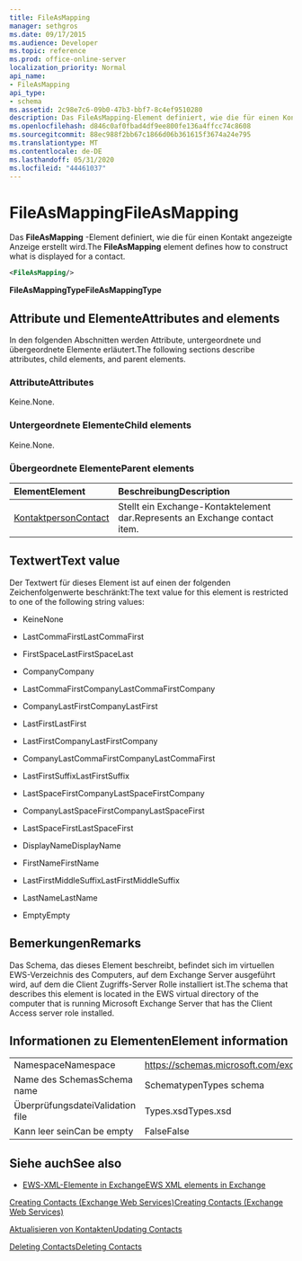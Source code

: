 ```yaml
---
title: FileAsMapping
manager: sethgros
ms.date: 09/17/2015
ms.audience: Developer
ms.topic: reference
ms.prod: office-online-server
localization_priority: Normal
api_name:
- FileAsMapping
api_type:
- schema
ms.assetid: 2c98e7c6-09b0-47b3-bbf7-8c4ef9510280
description: Das FileAsMapping-Element definiert, wie die für einen Kontakt angezeigte Anzeige erstellt wird.
ms.openlocfilehash: d846c0af0fbad4df9ee800fe136a4ffcc74c8608
ms.sourcegitcommit: 88ec988f2bb67c1866d06b361615f3674a24e795
ms.translationtype: MT
ms.contentlocale: de-DE
ms.lasthandoff: 05/31/2020
ms.locfileid: "44461037"
---
```

# <a name="fileasmapping"></a><span data-ttu-id="11ef9-103">FileAsMapping</span><span class="sxs-lookup"><span data-stu-id="11ef9-103">FileAsMapping</span></span>

<span data-ttu-id="11ef9-104">Das **FileAsMapping** -Element definiert, wie die für einen Kontakt angezeigte Anzeige erstellt wird.</span><span class="sxs-lookup"><span data-stu-id="11ef9-104">The **FileAsMapping** element defines how to construct what is displayed for a contact.</span></span> 
  
```xml
<FileAsMapping/>
```

 <span data-ttu-id="11ef9-105">**FileAsMappingType**</span><span class="sxs-lookup"><span data-stu-id="11ef9-105">**FileAsMappingType**</span></span>
## <a name="attributes-and-elements"></a><span data-ttu-id="11ef9-106">Attribute und Elemente</span><span class="sxs-lookup"><span data-stu-id="11ef9-106">Attributes and elements</span></span>

<span data-ttu-id="11ef9-107">In den folgenden Abschnitten werden Attribute, untergeordnete und übergeordnete Elemente erläutert.</span><span class="sxs-lookup"><span data-stu-id="11ef9-107">The following sections describe attributes, child elements, and parent elements.</span></span>
  
### <a name="attributes"></a><span data-ttu-id="11ef9-108">Attribute</span><span class="sxs-lookup"><span data-stu-id="11ef9-108">Attributes</span></span>

<span data-ttu-id="11ef9-109">Keine.</span><span class="sxs-lookup"><span data-stu-id="11ef9-109">None.</span></span>
  
### <a name="child-elements"></a><span data-ttu-id="11ef9-110">Untergeordnete Elemente</span><span class="sxs-lookup"><span data-stu-id="11ef9-110">Child elements</span></span>

<span data-ttu-id="11ef9-111">Keine.</span><span class="sxs-lookup"><span data-stu-id="11ef9-111">None.</span></span>
  
### <a name="parent-elements"></a><span data-ttu-id="11ef9-112">Übergeordnete Elemente</span><span class="sxs-lookup"><span data-stu-id="11ef9-112">Parent elements</span></span>

|<span data-ttu-id="11ef9-113">**Element**</span><span class="sxs-lookup"><span data-stu-id="11ef9-113">**Element**</span></span>|<span data-ttu-id="11ef9-114">**Beschreibung**</span><span class="sxs-lookup"><span data-stu-id="11ef9-114">**Description**</span></span>|
|:-----|:-----|
|[<span data-ttu-id="11ef9-115">Kontaktperson</span><span class="sxs-lookup"><span data-stu-id="11ef9-115">Contact</span></span>](contact.md) <br/> |<span data-ttu-id="11ef9-116">Stellt ein Exchange-Kontaktelement dar.</span><span class="sxs-lookup"><span data-stu-id="11ef9-116">Represents an Exchange contact item.</span></span>  <br/> |
   
## <a name="text-value"></a><span data-ttu-id="11ef9-117">Textwert</span><span class="sxs-lookup"><span data-stu-id="11ef9-117">Text value</span></span>

<span data-ttu-id="11ef9-118">Der Textwert für dieses Element ist auf einen der folgenden Zeichenfolgenwerte beschränkt:</span><span class="sxs-lookup"><span data-stu-id="11ef9-118">The text value for this element is restricted to one of the following string values:</span></span>
  
- <span data-ttu-id="11ef9-119">Keine</span><span class="sxs-lookup"><span data-stu-id="11ef9-119">None</span></span>
    
- <span data-ttu-id="11ef9-120">LastCommaFirst</span><span class="sxs-lookup"><span data-stu-id="11ef9-120">LastCommaFirst</span></span>
    
- <span data-ttu-id="11ef9-121">FirstSpaceLast</span><span class="sxs-lookup"><span data-stu-id="11ef9-121">FirstSpaceLast</span></span>
    
- <span data-ttu-id="11ef9-122">Company</span><span class="sxs-lookup"><span data-stu-id="11ef9-122">Company</span></span>
    
- <span data-ttu-id="11ef9-123">LastCommaFirstCompany</span><span class="sxs-lookup"><span data-stu-id="11ef9-123">LastCommaFirstCompany</span></span>
    
- <span data-ttu-id="11ef9-124">CompanyLastFirst</span><span class="sxs-lookup"><span data-stu-id="11ef9-124">CompanyLastFirst</span></span>
    
- <span data-ttu-id="11ef9-125">LastFirst</span><span class="sxs-lookup"><span data-stu-id="11ef9-125">LastFirst</span></span>
    
- <span data-ttu-id="11ef9-126">LastFirstCompany</span><span class="sxs-lookup"><span data-stu-id="11ef9-126">LastFirstCompany</span></span>
    
- <span data-ttu-id="11ef9-127">CompanyLastCommaFirst</span><span class="sxs-lookup"><span data-stu-id="11ef9-127">CompanyLastCommaFirst</span></span>
    
- <span data-ttu-id="11ef9-128">LastFirstSuffix</span><span class="sxs-lookup"><span data-stu-id="11ef9-128">LastFirstSuffix</span></span>
    
- <span data-ttu-id="11ef9-129">LastSpaceFirstCompany</span><span class="sxs-lookup"><span data-stu-id="11ef9-129">LastSpaceFirstCompany</span></span>
    
- <span data-ttu-id="11ef9-130">CompanyLastSpaceFirst</span><span class="sxs-lookup"><span data-stu-id="11ef9-130">CompanyLastSpaceFirst</span></span>
    
- <span data-ttu-id="11ef9-131">LastSpaceFirst</span><span class="sxs-lookup"><span data-stu-id="11ef9-131">LastSpaceFirst</span></span>
    
- <span data-ttu-id="11ef9-132">DisplayName</span><span class="sxs-lookup"><span data-stu-id="11ef9-132">DisplayName</span></span>
    
- <span data-ttu-id="11ef9-133">FirstName</span><span class="sxs-lookup"><span data-stu-id="11ef9-133">FirstName</span></span>
    
- <span data-ttu-id="11ef9-134">LastFirstMiddleSuffix</span><span class="sxs-lookup"><span data-stu-id="11ef9-134">LastFirstMiddleSuffix</span></span>
    
- <span data-ttu-id="11ef9-135">LastName</span><span class="sxs-lookup"><span data-stu-id="11ef9-135">LastName</span></span>
    
- <span data-ttu-id="11ef9-136">Empty</span><span class="sxs-lookup"><span data-stu-id="11ef9-136">Empty</span></span>
    
## <a name="remarks"></a><span data-ttu-id="11ef9-137">Bemerkungen</span><span class="sxs-lookup"><span data-stu-id="11ef9-137">Remarks</span></span>

<span data-ttu-id="11ef9-138">Das Schema, das dieses Element beschreibt, befindet sich im virtuellen EWS-Verzeichnis des Computers, auf dem Exchange Server ausgeführt wird, auf dem die Client Zugriffs-Server Rolle installiert ist.</span><span class="sxs-lookup"><span data-stu-id="11ef9-138">The schema that describes this element is located in the EWS virtual directory of the computer that is running Microsoft Exchange Server that has the Client Access server role installed.</span></span>
  
## <a name="element-information"></a><span data-ttu-id="11ef9-139">Informationen zu Elementen</span><span class="sxs-lookup"><span data-stu-id="11ef9-139">Element information</span></span>

|||
|:-----|:-----|
|<span data-ttu-id="11ef9-140">Namespace</span><span class="sxs-lookup"><span data-stu-id="11ef9-140">Namespace</span></span>  <br/> |https://schemas.microsoft.com/exchange/services/2006/types  <br/> |
|<span data-ttu-id="11ef9-141">Name des Schemas</span><span class="sxs-lookup"><span data-stu-id="11ef9-141">Schema name</span></span>  <br/> |<span data-ttu-id="11ef9-142">Schematypen</span><span class="sxs-lookup"><span data-stu-id="11ef9-142">Types schema</span></span>  <br/> |
|<span data-ttu-id="11ef9-143">Überprüfungsdatei</span><span class="sxs-lookup"><span data-stu-id="11ef9-143">Validation file</span></span>  <br/> |<span data-ttu-id="11ef9-144">Types.xsd</span><span class="sxs-lookup"><span data-stu-id="11ef9-144">Types.xsd</span></span>  <br/> |
|<span data-ttu-id="11ef9-145">Kann leer sein</span><span class="sxs-lookup"><span data-stu-id="11ef9-145">Can be empty</span></span>  <br/> |<span data-ttu-id="11ef9-146">False</span><span class="sxs-lookup"><span data-stu-id="11ef9-146">False</span></span>  <br/> |
   
## <a name="see-also"></a><span data-ttu-id="11ef9-147">Siehe auch</span><span class="sxs-lookup"><span data-stu-id="11ef9-147">See also</span></span>



- [<span data-ttu-id="11ef9-148">EWS-XML-Elemente in Exchange</span><span class="sxs-lookup"><span data-stu-id="11ef9-148">EWS XML elements in Exchange</span></span>](ews-xml-elements-in-exchange.md)


[<span data-ttu-id="11ef9-149">Creating Contacts (Exchange Web Services)</span><span class="sxs-lookup"><span data-stu-id="11ef9-149">Creating Contacts (Exchange Web Services)</span></span>](https://msdn.microsoft.com/library/4845917e-70d1-481c-bbd7-011ec6571789%28Office.15%29.aspx)
  
[<span data-ttu-id="11ef9-150">Aktualisieren von Kontakten</span><span class="sxs-lookup"><span data-stu-id="11ef9-150">Updating Contacts</span></span>](https://msdn.microsoft.com/library/9a865953-b94a-4229-b632-2dee433314be%28Office.15%29.aspx)
  
[<span data-ttu-id="11ef9-151">Deleting Contacts</span><span class="sxs-lookup"><span data-stu-id="11ef9-151">Deleting Contacts</span></span>](https://msdn.microsoft.com/library/fcc3dc84-cd3e-455e-a1a7-ae6921c9b588%28Office.15%29.aspx)

